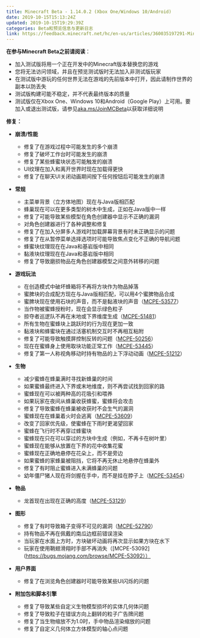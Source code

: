 ```yaml
---
title: Minecraft Beta - 1.14.0.2 (Xbox One/Windows 10/Android)
date: 2019-10-15T15:13:24Z
updated: 2019-10-15T19:29:39Z
categories: Beta和预览信息与更新日志
link: https://feedback.minecraft.net/hc/en-us/articles/360035197291-Minecraft-Beta-1-14-0-2-Xbox-One-Windows-10-Android
---
```


**在参与Minecraft Beta之前请阅读**：

- 加入测试版将用一个正在开发中的Minecraft版本替换您的游戏
- 您将无法访问领域，并且在预览测试版时无法加入非测试版玩家
- 在测试版中游玩的任何世界无法在游戏的先前版本中打开，因此请制作世界的副本以防丢失
- 测试版构建可能不稳定，并不代表最终版本的质量
- 测试版仅在Xbox One、Windows 10和Android（Google Play）上可用。要加入或退出测试版，请参见[aka.ms/JoinMCBeta](https://aka.ms/JoinMCBeta)以获取详细说明

**修复：**

- **崩溃/性能**
  - 修复了在游戏过程中可能发生的多个崩溃
  - 修复了破坏工作台时可能发生的崩溃
  - 修复了某些蜂蜜块状态可能触发的崩溃
  - UI纹理在加入和离开世界时现在加载得更快
  - 修复了在聊天UI关闭动画期间按下任何按钮后可能发生的崩溃  
      
- **常规**
  - 主菜单背景（立方体地图）现在与Java版相匹配
  - 蜂巢现在可以在更多类型的树木中生成，正如在Java版中一样
  - 修复了可能导致某些模型在角色创建器中显示不正确的漏洞
  - 对角色创建器进行了各种调整和修复
  - 修复了在加入分屏多人游戏时加载屏幕背景有时未正确显示的问题
  - 修复了在从暂停菜单选择选项时可能导致焦点变化不正确的导航问题
  - 蜂蜜块纹理现在在Java和基岩版中相同
  - 黏液块纹理现在在Java和基岩版中相同
  - 修复了导致磨损物品在角色创建器模型之间意外转移的问题  
      
- **游戏玩法**
  - 在创造模式中破坏蜂箱将不再将方块作为物品掉落
  - 蜜脾块的合成配方现在与Java版相匹配，可以用4个蜜脾物品合成
  - 蜜脾块现在使用石块的声音，而不是黏液块的声音（[MCPE-53577](https://bugs.mojang.com/browse/MCPE-53577)）
  - 当作物被蜜蜂授粉时，现在会显示绿色粒子
  - 掠夺者巡逻队不再在末地或下界维度生成（[MCPE-51481](https://bugs.mojang.com/browse/MCPE-51481)）
  - 所有生物在蜜蜂块上跳跃时的行为现在更加一致
  - 黏液块和蜂蜜块在通过活塞机制交互时不再相互粘附
  - 修复了可能导致触摸屏控制反转的问题（[MCPE-50256](https://bugs.mojang.com/browse/MCPE-50256)）
  - 现在在蜜蜂身上使用取块功能正常工作（[MCPE-53445](https://bugs.mojang.com/browse/MCPE-53445)）
  - 修复了第一人称视角移动时持有物品的上下浮动动画（[MCPE-51212](https://bugs.mojang.com/browse/MCPE-51212)）  
      
- **生物**
  - 减少蜜蜂在蜂巢满时寻找新蜂巢的时间
  - 如果蜜蜂最终进入下界或末地维度，则不再尝试找到回家的路
  - 蜜蜂现在可以被两种高的花吸引和喂养
  - 如果玩家在夜间从蜂巢收获蜂蜜，蜜蜂将会攻击
  - 修复了导致蜜蜂在蜂巢被收获时不会生气的漏洞
  - 蜜蜂现在在蜂巢着火时会逃离（[MCPE-53609](https://bugs.mojang.com/browse/MCPE-53609)）
  - 改变了回家优先级，使蜜蜂在下雨时更渴望回家
  - 蜜蜂在飞行时不再穿过蜂蜜块
  - 蜜蜂现在只在可以穿过的方块中生成（例如，不再卡在树叶里）
  - 蜜蜂现在能够从放置在下界的花中收集花蜜
  - 蜜蜂现在正确地悬停在花朵上，而不是旁边
  - 如果蜜蜂的家蜂巢被阻挡，它将不再无休止地悬停在蜂巢外
  - 修复了有时阻止蜜蜂进入未满蜂巢的问题
  - 幼年僵尸猪人现在将剑握在手中，而不是挂在脖子上（[MCPE-53454](https://bugs.mojang.com/browse/MCPE-53454)）  
      
- **物品**
  - 龙首现在出现在正确的高度（[MCPE-53129](https://bugs.mojang.com/browse/MCPE-53129)）  
      
- **图形**
  - 修复了有时导致箱子变得不可见的漏洞（[MCPE-52790](https://bugs.mojang.com/browse/MCPE-52790)）
  - 持有物品不再在佩戴的南瓜边框前错误渲染
  - 当玩家在水面上方时，方块破坏动画将再次显示如果方块在水下
  - 玩家在使用鞘翅滑翔时手部不再消失（[MCPE-53092](https://bugs.mojang.com/browse/MCPE-53092））  
      
- **用户界面**
  - 修复了在浏览角色创建器时可能导致某些UI闪烁的问题  
      
- **附加包和脚本引擎**
  - 修复了导致某些自定义生物模型损坏的实体几何体问题
  - 修复了导致粒子在错误方向上翻转的粒子广告牌问题
  - 修复了当生物缩放不为1.0时，手中物品渲染缩放的问题
  - 修复了自定义几何体立方体模型的轴心点问题